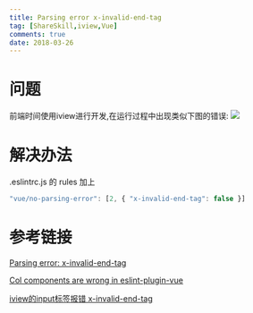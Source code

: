 ```yaml
---
title: Parsing error x-invalid-end-tag
tag: [ShareSkill,iview,Vue]
comments: true
date: 2018-03-26
---
```




# 问题

前端时间使用iview进行开发,在运行过程中出现类似下图的错误:
![](http://ww1.sinaimg.cn/large/006wYWbGly1fpq8cymukrj30gi04xmxq.jpg)

# 解决办法

.eslintrc.js 的 rules 加上

```javascript
"vue/no-parsing-error": [2, { "x-invalid-end-tag": false }]
```

# 参考链接

[Parsing error: x-invalid-end-tag](https://github.com/vuejs/vetur/issues/588)

[Col components are wrong in eslint-plugin-vue](https://github.com/iview/iview/issues/2828)

[iview的input标签报错 x-invalid-end-tag](https://segmentfault.com/q/1010000013227727)
